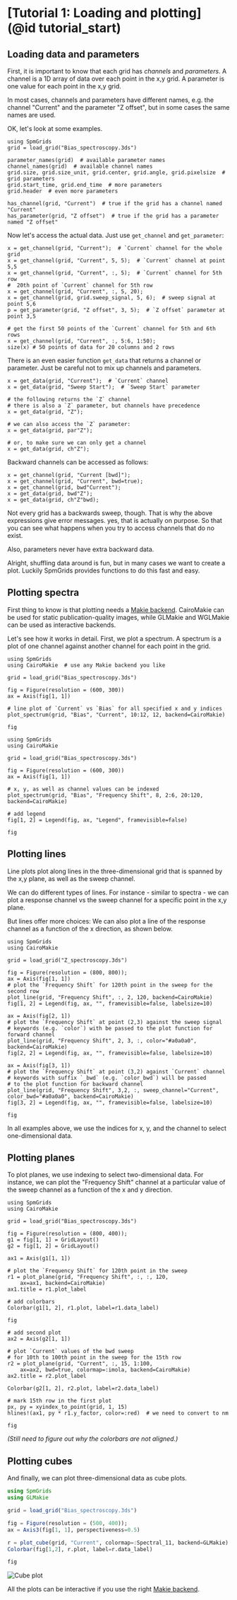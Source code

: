 # [Tutorial 1: Loading and plotting](@id tutorial_start)

## Loading data and parameters

First, it is important to know that each grid has _channels_ and _parameters_. A channel is a 1D array of data over each point in the x,y grid. A parameter is one value for each point in the x,y grid.

In most cases, channels and parameters have different names, e.g. the channel "Current" and the parameter "Z offset", but in some cases the same names are used.

OK, let's look at some examples.

```@repl 1
using SpmGrids
grid = load_grid("Bias_spectroscopy.3ds")

parameter_names(grid)  # available parameter names
channel_names(grid)  # available channel names
grid.size, grid.size_unit, grid.center, grid.angle, grid.pixelsize  # grid parameters
grid.start_time, grid.end_time  # more parameters
grid.header  # even more parameters

has_channel(grid, "Current")  # true if the grid has a channel named "Current"
has_parameter(grid, "Z offset")  # true if the grid has a parameter named "Z offset"
```

Now let's access the actual data. Just use `get_channel` and `get_parameter`:

```@repl 1
x = get_channel(grid, "Current");  # `Current` channel for the whole grid
x = get_channel(grid, "Current", 5, 5);  # `Current` channel at point 5,5
x = get_channel(grid, "Current", :, 5);  # `Current` channel for 5th row
#  20th point of `Current` channel for 5th row
x = get_channel(grid, "Current", :, 5, 20);
x = get_channel(grid, grid.sweep_signal, 5, 6);  # sweep signal at point 5,6
p = get_parameter(grid, "Z offset", 3, 5);  # `Z offset` parameter at point 3,5

# get the first 50 points of the `Current` channel for 5th and 6th rows
x = get_channel(grid, "Current", :, 5:6, 1:50);
size(x) # 50 points of data for 20 columns and 2 rows
```

There is an even easier function `get_data` that returns a channel or parameter. Just be careful not to mix up channels and parameters.

```@repl 1
x = get_data(grid, "Current");  # `Current` channel
x = get_data(grid, "Sweep Start");  # `Sweep Start` parameter

# the following returns the `Z` channel
# there is also a `Z` parameter, but channels have precedence
x = get_data(grid, "Z");

# we can also access the `Z` parameter:
x = get_data(grid, par"Z");

# or, to make sure we can only get a channel
x = get_data(grid, ch"Z");
```


Backward channels can be accessed as follows:

```@repl 1
x = get_channel(grid, "Current [bwd]");
x = get_channel(grid, "Current", bwd=true);
x = get_channel(grid, bwd"Current");
x = get_data(grid, bwd"Z");
x = get_data(grid, ch"Z"bwd);
```

Not every grid has a backwards sweep, though. That is why the above expressions give error messages.
yes, that is actually on purpose. So that you can see what happens when you try to access channels that do no exist.

Also, parameters never have extra backward data.

Alright, shuffling data around is fun, but in many cases we want to create a plot. Luckily SpmGrids provides functions to do this fast and easy.

## Plotting spectra

First thing to know is that plotting needs a [Makie backend](https://makie.juliaplots.org/stable/documentation/backends/). CairoMakie can be used for static publication-quality images, while GLMakie and WGLMakie can be used as interactive backends.

Let's see how it works in detail. First, we plot a spectrum. A spectrum is a plot of one channel against another channel for each point in the grid.

```@example
using SpmGrids
using CairoMakie  # use any Makie backend you like

grid = load_grid("Bias_spectroscopy.3ds")

fig = Figure(resolution = (600, 300))
ax = Axis(fig[1, 1])

# line plot of `Current` vs `Bias` for all specified x and y indices
plot_spectrum(grid, "Bias", "Current", 10:12, 12, backend=CairoMakie)

fig
```

```@example
using SpmGrids
using CairoMakie

grid = load_grid("Bias_spectroscopy.3ds")

fig = Figure(resolution = (600, 300))
ax = Axis(fig[1, 1])

# x, y, as well as channel values can be indexed
plot_spectrum(grid, "Bias", "Frequency Shift", 8, 2:6, 20:120, backend=CairoMakie)

# add legend
fig[1, 2] = Legend(fig, ax, "Legend", framevisible=false)

fig
```

## Plotting lines

Line plots plot along lines in the three-dimensional grid that is spanned by the x,y plane, as well as the sweep channel.

We can do different types of lines. For instance - similar to spectra - we can plot a response channel vs the sweep channel for a specific point in the x,y plane.

But lines offer more choices: We can also plot a line of the response channel as a function of the x direction, as shown below.

```@example
using SpmGrids
using CairoMakie

grid = load_grid("Z_spectroscopy.3ds")

fig = Figure(resolution = (800, 800));
ax = Axis(fig[1, 1])
# plot the `Frequency Shift` for 120th point in the sweep for the second row
plot_line(grid, "Frequency Shift", :, 2, 120, backend=CairoMakie)
fig[1, 2] = Legend(fig, ax, "", framevisible=false, labelsize=10)

ax = Axis(fig[2, 1])
# plot the `Frequency Shift` at point (2,3) against the sweep signal
# keywords (e.g. `color`) with be passed to the plot function for forward channel
plot_line(grid, "Frequency Shift", 2, 3, :, color="#a0a0a0", backend=CairoMakie)
fig[2, 2] = Legend(fig, ax, "", framevisible=false, labelsize=10)

ax = Axis(fig[3, 1])
# plot the `Frequency Shift` at point (3,2) against `Current` channel
# keywords with suffix `_bwd` (e.g. `color_bwd`) will be passed
# to the plot function for backward channel
plot_line(grid, "Frequency Shift", 3,2, :, sweep_channel="Current", color_bwd="#a0a0a0", backend=CairoMakie)
fig[3, 2] = Legend(fig, ax, "", framevisible=false, labelsize=10)

fig
```

In all examples above, we use the indices for x, y, and the channel to select one-dimensional data.

## Plotting planes

To plot planes, we use indexing to select two-dimensional data. For instance, we can plot the "Frequency Shift" channel at a particular value of the sweep channel as a function of the x and y direction.

```@example plane
using SpmGrids
using CairoMakie

grid = load_grid("Bias_spectroscopy.3ds")

fig = Figure(resolution = (800, 400));
g1 = fig[1, 1] = GridLayout()
g2 = fig[1, 2] = GridLayout()

ax1 = Axis(g1[1, 1])

# plot the `Frequency Shift` for 120th point in the sweep
r1 = plot_plane(grid, "Frequency Shift", :, :, 120,
    ax=ax1, backend=CairoMakie)
ax1.title = r1.plot_label

# add colorbars
Colorbar(g1[1, 2], r1.plot, label=r1.data_label)

fig
```

```@example plane
# add second plot
ax2 = Axis(g2[1, 1])

# plot `Current` values of the bwd sweep
# for 10th to 100th point in the sweep for the 15th row
r2 = plot_plane(grid, "Current", :, 15, 1:100,
    ax=ax2, bwd=true, colormap=:imola, backend=CairoMakie)
ax2.title = r2.plot_label

Colorbar(g2[1, 2], r2.plot, label=r2.data_label)

# mark 15th row in the first plot
px, py = xyindex_to_point(grid, 1, 15)
hlines!(ax1, py * r1.y_factor, color=:red)  # we need to convert to nm

fig
```

_(Still need to figure out why the colorbars are not aligned.)_

## Plotting cubes

And finally, we can plot three-dimensional data as cube plots.

```julia
using SpmGrids
using GLMakie

grid = load_grid("Bias_spectroscopy.3ds")

fig = Figure(resolution = (500, 400));
ax = Axis3(fig[1, 1], perspectiveness=0.5)

r = plot_cube(grid, "Current", colormap=:Spectral_11, backend=GLMakie)
Colorbar(fig[1,2], r.plot, label=r.data_label)

fig
```

![Cube plot](cube_plot.png)

All the plots can be interactive if you use the right [Makie backend](https://makie.juliaplots.org/stable/documentation/backends/).
